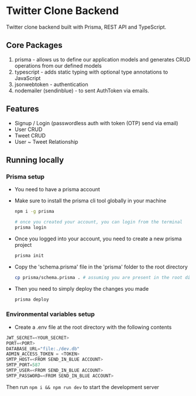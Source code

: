 # Twitter Clone Backend

Twitter clone backend built with Prisma, REST API and TypeScript.

## Core Packages

1. prisma - allows us to define our application models and generates CRUD operations from our defined models
2. typescript - adds static typing with optional type annotations to JavaScript
3. jsonwebtoken - authentication
4. nodemailer (sendinblue) - to sent AuthToken via emails.

## Features

- Signup / Login (passwordless auth with token (OTP) send via email)
- User CRUD
- Tweet CRUD
- User ~ Tweet Relationship

## Running locally

### Prisma setup

- You need to have a prisma account
- Make sure to install the prisma cli tool globally in your machine

	```bash
	npm i -g prisma

	# once you created your account, you can login from the terminal
	prisma login
	```

- Once you logged into your account, you need to create a new prisma project

	```bash
	prisma init 
	```

- Copy the 'schema.prisma' file in the 'prisma' folder to the root directory

	```bash
	cp prisma/schema.prisma . # assuming you are present in the root directory
	```

- Then you need to simply deploy the changes you made

	```bash
	prisma deploy
	```

### Environmental variables setup

- Create a .env file at the root directory with the following contents

```javascript
JWT_SECRET=<YOUR_SECRET>
PORT=<PORT>
DATABASE_URL="file:./dev.db"
ADMIN_ACCESS_TOKEN = <TOKEN>
SMTP_HOST=<FROM SEND_IN_BLUE ACCOUNT>
SMTP_PORT=587
SMTP_USER=<FROM SEND_IN_BLUE ACCOUNT>
SMTP_PASSWORD=<FROM SEND_IN_BLUE ACCOUNT>
```

Then run <code>npm i && npm run dev</code> to start the development server